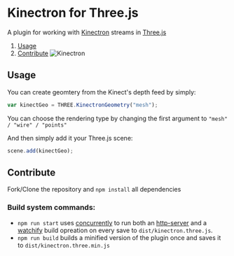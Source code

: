 # Kinectron for Three.js
A plugin for working with [Kinectron](https://github.com/kinectron/kinectron) streams in [Three.js](https://github.com/mrdoob/three.js)
1. [Usage](#usage)
1. [Contribute](#contribute)
![Kinectron](https://github.com/juniorxsound/Three-Kinectron/blob/master/docs/simple.png)


## Usage
You can create geomtery from the Kinect's depth feed by simply:
```js
var kinectGeo = THREE.KinectronGeometry("mesh");
```
You can choose the rendering type by changing the first argument to ```"mesh" / "wire" / "points"```

And then simply add it your Three.js scene:
```js
scene.add(kinectGeo);
```

## Contribute
Fork/Clone the repository and ```npm install``` all dependencies
### Build system commands:
- ```npm run start``` uses [concurrently](https://github.com/kimmobrunfeldt/concurrently) to run both an [http-server](https://www.npmjs.com/package/http-server) and a [watchify](https://www.npmjs.com/package/watchify) build opreation on every save to ```dist/kinectron.three.js```.
- ```npm run build``` builds a minified version of the plugin once and saves it to ```dist/kinectron.three.min.js```
